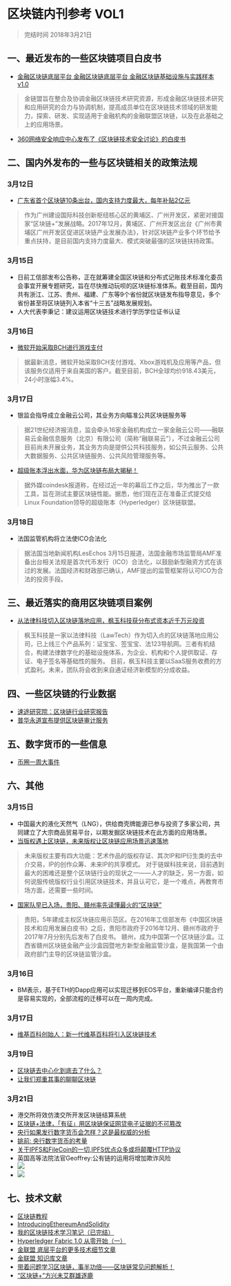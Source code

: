 # 区块链内刊参考 VOL1
> 完结时间 2018年3月21日

## 一、最近发布的一些区块链项目白皮书
- [金融区块链底层平台  金融区块链底层平台 金融区块链基础设施与实践样本 v1.0](../file/FISCO-BCOS-WHITEPAPER.pdf)
>金链盟旨在整合及协调金融区块链技术研究资源，形成金融区块链技术研究和应用研究的合力与协调机制，提高成员单位在区块链技术领域的研发能力，探索、研发、实现适用于金融机构的金融联盟区块链，以及在此基础之上的应用场景。
- [360网络安全响应中心发布了《区块链技术安全讨论》的白皮书](../file/区块链技术安全讨论.pdf)
        
## 二、国内外发布的一些与区块链相关的政策法规
### 3月12日
- [广东省首个区块链10条出台，国内支持力度最大，每年补贴2亿元](https://view.inews.qq.com/a/20180312A0NVR500)
>作为广州建设国际科技创新枢纽核心区的黄埔区、广州开发区，紧密对接国家“区块链+”发展战略。2017年12月，黄埔区、广州开发区出台《广州市黄埔区广州开发区促进区块链产业发展办法》，针对区块链产业多个环节给予重点扶持，是目前国内支持力度最大、模式突破最强的区块链扶持政策。
### 3月15日
- 日前工信部发布公告称，正在就筹建全国区块链和分布式记账技术标准化委员会事宜开展专题研究，旨在尽快推动玩呗的区块链标准体系。截至目前，国内共有浙江、江苏、贵州、福建、广东等9个省份就区块链发布指导意见，多个省份甚至将区块链列入本省“十三五”战略发展规划。
- 人大代表李秉记：建议运用区块链技术进行学历学位证书认证
### 3月16日
- [微软开始采取BCH进行游戏支付](https://www.toutiao.com/a6533539677629055491)
>据最新消息，微软开始采取BCH支付游戏、Xbox游戏机及应用等产品，但该服务仅适用于来自美国的客户。截至目前，BCH全球均价918.43美元，24小时涨幅3.4%。

### 3月17日
- 银监会指导成立金融云公司，其业务方向瞄准公共区块链服务等
>据21世纪经济报消息，监会牵头16家金融机构成立一家金融云公司——融联易云金融信息服务（北京）有限公司（简称“融联易云”），不过金融云公司目前尚未开展业务，其业务方向是提供公共科技服务，如公共云服务、公共大数据服务、公共区块链服务、公共风险管理服务等。
- [超级账本浮出水面，华为区块链布局大揭秘！](https://www.toutiao.com/a6533713137261085198)
> 据外媒coindesk报道称，在经过近一年的幕后工作之后，华为推出了一款工具，旨在测试主要区块链性能。据悉，他们现在正在准备正式提交给Linux Foundation领导的超级账本（Hyperledger）区块链联盟。

### 3月18日
- 法国监管机构将立法使ICO合法化
> 据法国当地新闻机构LesEchos 3月15日报道，法国金融市场监管局AMF准备出台相关法规是首次代币发行（ICO）合法化，以鼓励新型融资方式在该过的发展。法国经济和财政部已确认，AMF提出的监管框架将认可ICO为合法的投资手段。

## 三、最近落实的商用区块链项目案例
- [从法律科技切入区块链落地应用，枫玉科技获分布式资本近千万元投资](http://m.lieyunwang.com/archives/419266)
>枫玉科技是一家以法律科技（LawTech）作为切入点的区块链落地应用公司，已上线三个产品系列：证宝宝、签宝宝、法123导航网。三者有机结合，构建法律数字化的基础设施体系，为企业、机构和个人提供取证、存证、电子签名等基础性的服务。
>目前，枫玉科技主要以SaaS服务收费的方式盈利。未来，团队将会收到来自通证经济新模型的分成收益。
## 四、一些区块链的行业数据
- [速途研究院：区块链行业研究报告](http://m.hexun.com/hz/toutiao/2018-03-16/192641731.html)
- [普华永道宣布提供区块链审计服务](http://m.jrj.com.cn/rss/toutiaoyc/2018/3/18/24256246.shtml)
## 五、数字货币的一些信息
- [币圈一周大事件](https://www.toutiao.com/a6533422898651070983)
## 六、其他
### 3月15日
- 中国最大的液化天然气（LNG），供给商壳牌能源已参与投资了多家公司，共同建立了大宗商品贸易平台，以期发掘区块链技术在此方面的应用场景。
- [当版权遇上区块链，未来版权让区块链应用场景迅速落地](https://www.toutiao.com/a6533021260815794691)
>未来版权主要有四大功能：艺术作品的版权存证、其次IP和IP衍生类的去中介交易，IP的创作众筹、未来IP的共享模式。
>对于链娱科技来说，目前遇到最大的困难还是整个区块链行业的现状之一——人才的缺乏，另一方面，如何说服传统版权行业引用区块链技术，并且认可它，是一个难点，再教育市场方面，还需要一些时间。
- [国家队早已入场，贵阳、赣州率先读懂最火的“区块链”](https://www.toutiao.com/a6532290891644666376)
>贵阳，5年建成主权区块链应用示范区。在2016年工信部发布《中国区块链技术和应用发展白皮书》之后，贵阳市政府于2016年12月、赣州市政府于2017年7月分别先后发布了白皮书。
> 赣州，成为中国第一个区块链沙盒。江西省赣州区块链金融产业沙盒园暨地方新型金融监管沙盒，是我国第一个由政府部门主导的区块链监管沙盒。
### 3月16日
- BM表示，基于ETH的Dapp应用可以实现迁移到EOS平台，重新编译只能合约是容易实现的，全部流程的迁移可以在一周内完成。
### 3月17日
- [维基百科创始人：新一代维基百科将引入区块链技术](https://www.toutiao.com/a6533851227187315213)
### 3月19日
- [区块链去中心化到底去了什么？](https://mp.weixin.qq.com/s/wVOPv2RR161uZHdDpcdTKA)
- [让我们郑重其事的聊聊区块链](https://mp.weixin.qq.com/s/TkACFsO4bXyyj3YJJbJ2hA)
### 3月21日
- 港交所将效仿澳交所开发区块链结算系统
- [区块链+法律，「有征」用区块链保证网贷电子证据的不可篡改](https://www.toutiao.com/a6535220913284055560)
- [央行如果发行数字货币会怎样？这是最权威的分析](https://mp.weixin.qq.com/s/ZMFyJdrXgqFmyFA2ADveJQ)
- [姚前: 央行数字货币的考量](https://mp.weixin.qq.com/s/40IxDflyhBL7TaXTlC0zzQ)
- [关于IPFS和FileCoin的一切,IPFS优点众多或将颠覆HTTP协议](https://www.toutiao.com/a6535234563566731780)
- 英国高等法院法官Geoffrey:公有链的运用将增加欺诈风险 
- ![](./_image/2018-03-23-13-22-15.jpg)
- ![](./_image/2018-03-23-13-23-02.jpg)




## 七、技术文献
- [区块链教程](https://liuchengxu.gitbooks.io/blockchain-tutorial/content/)
- [IntroducingEthereumAndSolidity](../file/IntroducingEthereumandSolidity.pdf)
- [我的区块链技术学习笔记（已完结）](https://www.jianshu.com/p/c155b61ad2d0)
- [Hyperledger Fabric 1.0 从零开始（一）](https://www.cnblogs.com/aberic/p/7527831.html)
- [金联盟 底层平台的更多技术细节文章](https://github.com/FISCO-BCOS/FISCO-BCOS/tree/master/doc)
- [金联盟 知识库文章](https://github.com/FISCO-BCOS/Wiki)
- [带着问题学习区块链，事半功倍——区块链常见问题解析！](https://www.toutiao.com/a6530062212013228547)
- [“区块链+”方兴未艾群雄逐鹿](../file/“区块链+”方兴未艾群雄逐鹿.pdf)